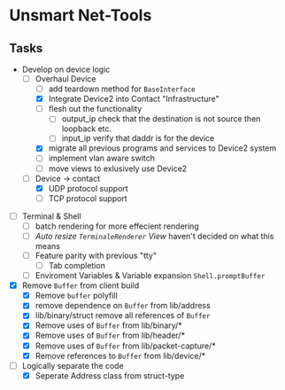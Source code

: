 # Unsmart Net-Tools

## Tasks

- Develop on device logic
  - [ ] Overhaul Device
    - [ ] add teardown method for `BaseInterface`
    - [x] Integrate Device2 into Contact "Infrastructure"
    - [ ] flesh out the functionality
      - [ ] output_ip check that the destination is not source then loopback etc.
      - [ ] input_ip verify that daddr is for the device
    - [x] migrate all previous programs and services to Device2 system
    - [ ] implement vlan aware switch
    - [ ] move views to exlusively use Device2
  - [ ] Device -> contact
    - [x] UDP protocol support
    - [ ] TCP protocol support
- [ ] Terminal & Shell
  - [ ] batch rendering for more effecient rendering
  - [ ] *Auto resize `TerminaleRenderer` View* haven't decided on what this means
  - [ ] Feature parity with previous "tty"
    - [ ] Tab completion
  - [ ] Enviroment Variables & Variable expansion `Shell.promptBuffer`
- [x] Remove `Buffer` from client build
  - [x] Remove `buffer` polyfill
  - [x] remove dependence on `Buffer` from lib/address
  - [x] lib/binary/struct remove all references of `Buffer`
  - [x] Remove uses of `Buffer` from lib/binary/*
  - [x] Remove uses of `Buffer` from lib/header/*
  - [x] Remove uses of `Buffer` from lib/packet-capture/*
  - [x] Remove references to `Buffer` from lib/device/*
- [ ] Logically separate the code
  - [x] Seperate Address class from struct-type
